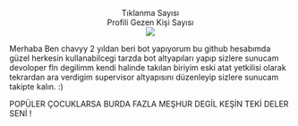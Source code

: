  <p align="center"> 
Tıklanma Sayısı<br>
Profili Gezen Kişi Sayısı<br>

 <img src="https://profile-counter.glitch.me/chavyy/count.svg" />
</p>


Merhaba Ben chavyy 2 yıldan beri bot yapıyorum bu github hesabımda güzel herkesin kullanabilcegi tarzda bot altyapıları yapıp sizlere sunucam devoloper fln degilimm kendi halinde takılan biriyim eski atat yetkilisi olarak tekrardan ara verdigim supervisor altyapısını düzenleyip sizlere sunucam takipte kalın. :)

POPÜLER ÇOCUKLARSA BURDA FAZLA MEŞHUR DEGİL KEŞİN TEKİ DELER SENİ !

